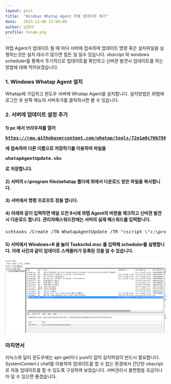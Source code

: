```yaml
---
layout: post
title:  "Windows Whatap Agent 자동 업데이트 하기"
date:   2015-12-06 17:00:00
author: 남형석
profile: hsnam.png
---
```

와탭 Agent가 업데이트 될 때 마다 서버에 접속하여 업데이트 명령 혹은 설치파일을 실행하는것은 설치 대수가 많으면 힘든 일 일수 있습니다. vbscript 와 windows scheduler를 통해서 주기적으로 업데이트를 확인하고 신버젼 발견시 업데이트를 하는 방법에 대해 적어보겠습니다.

### 1. Windows Whatap Agent 설치
Whatap에 가입하고 윈도우 서버에 Whatap Agent를 설치합니다.
설치방법은 와탭에 로그인 후 왼쪽 메뉴의 서버추가를 클릭하시면 볼 수 있습니다.

### 2. 서버에 업데이트 설정 추가
#### 1) pc 에서 브라우져를 열어 <pre>https://raw.githubusercontent.com/whatap/tools/72e1a0c76b7866f7b0c123ac120f8340cf553132/install/whatap_agent_update.vbs</pre> 에 접속하여 다른 이름으로 저장하기를 이용하여 파일을 <pre>whatapAgentUpdate.vbs</pre> 로 저장합니다.
#### 2) 서버의 c:\program files\whatap 폴더에 위에서 다운로드 받은 파일을 복사합니다.
#### 3) 서버에서 명령 프로프트 창을 엽니다.
#### 4) 아래와 같이 입력하면 매일 오전 9시에 와탭 Agent의 버젼을 체크하고 신버젼 발견시 다운로드 합니다. 관리자패스워드란에는 서버의 실재 패스워드를 입력합니다.
<pre>
schtasks /Create /TN WhatapAgentUpdate /TR "cscript \"c:\program files\whatapAgentUpdate.vbs\"" /SC DAILY /st 09:00:00 /RU Administrator /RP 관리자패스워드 /F /V1
</pre>

#### 5) 서버에서 Windows+R 을 눌러 Taskschd.msc 를 입력해 scheduler를 실행합니다. 아래 사진과 같이 업데이트 스케줄러가 등록된 것을 알 수 있습니다.
![Windows Scheduler](/assets/images/hsnam/01/2015-12-06-TaskScheduler.PNG)

### 마치면서 
리눅스와 달리 윈도우에는 apt-get이나 yum이 없어 설치파일이 반드시 필요합니다. SystemCenter나 chef를 이용하여 업데이트를 할 수 없는 환경에서 간단한 vbscript로 자동 업데이트를 할 수 있도록 구성하여 보았습니다. 서버관리시 불편함을 조금이나마 덜 수 있으면 좋겠습니다.

